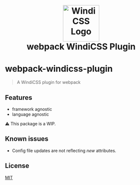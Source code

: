 <h1 align="center">
<a href="https://github.com/windicss/windicss/wiki">
  <img src="https://windicss.netlify.app/assets/logo.svg" alt="Windi CSS Logo" height="120" width="120"/><br>
</a>
  webpack WindiCSS Plugin
</h1>

# webpack-windicss-plugin

> A WindiCSS plugin for webpack


## Features
- framework agnostic
- language agnostic

:warning: This package is a WIP.


## Known issues

- Config file updates are not reflecting _new_ attributes.

## License

[MIT](./LICENSE)
